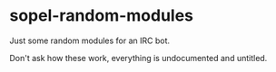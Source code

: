# sopel-random-modules

Just some random modules for an IRC bot.

Don't ask how these work, everything is undocumented and untitled.
